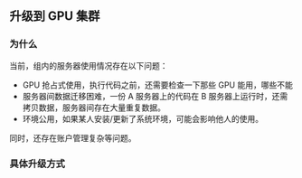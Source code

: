 ## 升级到 GPU 集群

### 为什么

当前，组内的服务器使用情况存在以下问题：
* GPU 抢占式使用，执行代码之前，还需要检查一下那些 GPU 能用，哪些不能
* 服务器间数据迁移困难，一份 A 服务器上的代码在 B 服务器上运行时，还需拷贝数据，服务器间存在大量重复数据。
* 环境公用，如果某人安装/更新了系统环境，可能会影响他人的使用。

同时，还存在账户管理复杂等问题。

### 具体升级方式

